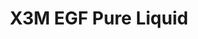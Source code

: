 ---
title: X3M EGF Pure Liquid
description: >-
  En reparerande och lugnande antioxidantrik toner som passar bra extra bra till
  en känslig hud. Innehåller en hög andel lågmolekylär hyaluronsyra som
  återfuktar huden på djupet. Klappas försiktigt in på torr hud efter rengöring.
image: /images/produkter/image14.jpg
shop_link: 'https://www.beauty-bar.se/partner/pipers-hudvard/?add-to-cart=1588'
info_link: 'https://www.beauty-bar.se/produkt/x3m-egf-pure-toner100ml/'
pris: '299:-'
category: Toner
---